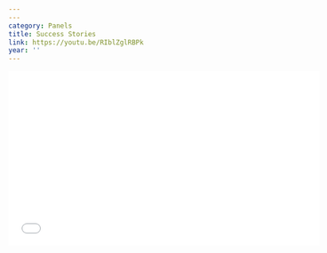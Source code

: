 ```yaml
---
---
category: Panels
title: Success Stories
link: https://youtu.be/RIblZglRBPk
year: ''
---
```

<iframe width="560" height="315" src="{{ page.link }}" frameborder="0" allowfullscreen></iframe>

